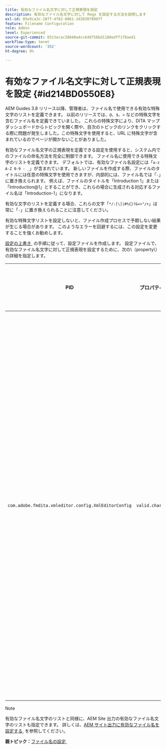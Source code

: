 ```yaml
---
title: 有効なファイル名文字に対して正規表現を設定
description: 有効なファイル名文字に対して Regx を設定する方法を説明します
exl-id: 05e9ca3c-28ff-4f82-8061-3d20307890ff
feature: Filename Configuration
role: Admin
level: Experienced
source-git-commit: 0513ecac38840a4cc649758bd1180edff1f8aed1
workflow-type: tm+mt
source-wordcount: '352'
ht-degree: 0%

---
```


# 有効なファイル名文字に対して正規表現を設定 {#id214BD0550E8}

AEM Guides 3.8 リリース以降、管理者は、ファイル名で使用できる有効な特殊文字のリストを定義できます。 以前のリリースでは、`@`、`$`、`>` などの特殊文字を含むファイル名を定義できていました。 これらの特殊文字により、DITA マップダッシュボードからトピックを開く際や、目次のトピックのリンクをクリックする際に問題が発生しました。この特殊文字を使用すると、URL に特殊文字が含まれているのでページが開かないことがありました。

有効なファイル名文字の正規表現を定義できる設定を使用すると、システム内でのファイルの命名方法を完全に制御できます。 ファイル名に使用できる特殊文字のリストを定義できます。 デフォルトでは、有効なファイル名設定には「`a-z A-Z 0-9 - _`」が含まれています。 新しいファイルを作成する際、ファイルのタイトルには任意の特殊文字を使用できますが、内部的には、ファイル名では「`-`」に置き換えられます。 例えば、ファイルのタイトルを「Introduction 1」または「Introduction@1」とすることができ、これらの場合に生成される対応するファイル名は「Introduction-1」になります。

有効な文字のリストを定義する場合、これらの文字「`*/:[\]|#%{}?&<>"/+`」は常に「`-`」に置き換えられることに注意してください。

有効な特殊文字リストを設定しないと、ファイル作成プロセスで予期しない結果が生じる場合があります。 このようなエラーを回避するには、この設定を変更することを強くお勧めします。

[&#x200B; 設定の上書き &#x200B;](download-install-additional-config-override.md#) の手順に従って、設定ファイルを作成します。 設定ファイルで、有効なファイル名文字に対して正規表現を設定するために、次の\（property\）の詳細を指定します。

| PID | プロパティキー | プロパティの値 |
|---|------------|--------------|
| `com.adobe.fmdita.xmleditor.config.XmlEditorConfig` | `valid.characters` | 値は正規表現パターンです。 3 つの基本文字が必要で、リストはハイフン\（– \）で始める必要があります。<br> **デフォルト値**:\[-a-zA-Z0-9\_\] |

>[!NOTE]
>
> 有効なファイル名文字のリストと同様に、AEM Site 出力の有効なファイル名文字のリストも指定できます。 詳しくは、[AEM サイト出力に有効なファイル名を設定する &#x200B;](conf-file-names-valid-regx-aem-site-output.md#) を参照してください。

**親トピック：**&#x200B;[&#x200B; ファイル名の設定 &#x200B;](conf-file-names.md)
